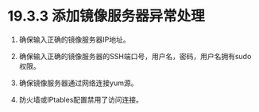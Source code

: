 # 19.3.3 添加镜像服务器异常处理

1. 确保输入正确的镜像服务器IP地址。

2. 确保输入正确的镜像服务器的SSH端口号，用户名，密码，用户名拥有sudo权限。

3. 确保镜像服务器通过网络连接yum源。

4. 防火墙或IPtables配置禁用了访问连接。

